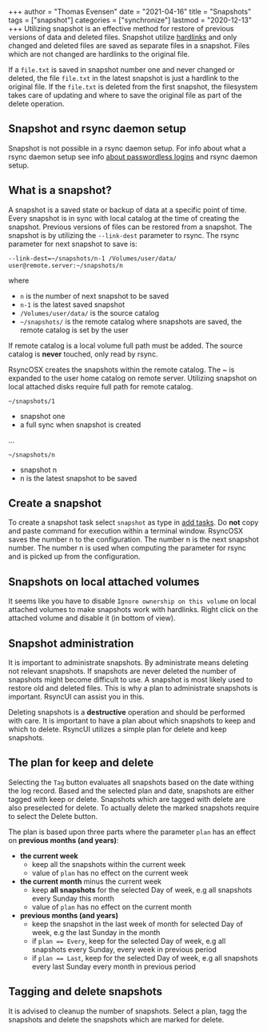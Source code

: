 +++
author = "Thomas Evensen"
date = "2021-04-16"
title =  "Snapshots"
tags = ["snapshot"]
categories = ["synchronize"]
lastmod = "2020-12-13"
+++
Utilizing snapshot is an effective method for restore of previous versions of data and deleted files. Snapshot utilize [hardlinks](https://en.wikipedia.org/wiki/Hard_link) and only changed and deleted files are saved as separate files in a snapshot. Files which are not changed are hardlinks to the original file.

If a `file.txt` is saved in snapshot number one and never changed or deleted, the file `file.txt` in the latest snapshot is just a hardlink to the original file. If the `file.txt` is deleted from the first snapshot, the filesystem takes care of updating and where to save the original file as part of the delete operation.

## Snapshot and rsync daemon setup

Snapshot is not possible in a rsync daemon setup. For info about what a rsync daemon setup see info [about passwordless logins](/post/remotelogins/) and rsync daemon setup.

## What is a snapshot?

A snapshot is a saved state or backup of data at a specific point of time. Every snapshot is in sync with local catalog at the time of creating the snapshot. Previous versions of files can be restored from a snapshot. The snapshot is by utilizing the `--link-dest` parameter to rsync. The rsync parameter for next snapshot to save is:

`--link-dest=~/snapshots/n-1 /Volumes/user/data/ user@remote.server:~/snapshots/n`

where

- `n` is the number of next snapshot to be saved
- `n-1` is the latest saved snapshot
- `/Volumes/user/data/` is the source catalog
- `~/snapshots/` is the remote catalog where snapshots are saved, the remote catalog is set by the user

If remote catalog is a local volume full path must be added. The source catalog is **never** touched, only read by rsync.

RsyncOSX creates the snapshots within the remote catalog. The ~ is expanded to the user home catalog on remote server. Utilizing snapshot on local attached disks require full path for remote catalog.

`~/snapshots/1`

- snapshot one
- a full sync when snapshot is created

...

`~/snapshots/n`

- snapshot n
- n is the latest snapshot to be saved

## Create a snapshot

To create a snapshot task select `snapshot` as type in [add tasks](/post/addconfigurations/). Do **not** copy and paste command for execution within a terminal window. RsyncOSX saves the number n to the configuration. The number n is the next snapshot number. The number n is used when computing the parameter for rsync
and is picked up from the configuration.

## Snapshots on local attached volumes

It seems like you have to disable `Ignore ownership on this volume` on local attached volumes to make snapshots work with hardlinks. Right click on the attached volume and disable it (in bottom of view).

## Snapshot administration

It is important to administrate snapshots. By administrate means deleting not relevant snapshots. If snapshots are never deleted the number of snapshots might become difficult to use. A snapshot is most likely used to restore old and deleted files. This is why a plan to administrate snapshots is important. RsyncUI can assist you in this.

Deleting snapshots is a **destructive** operation and should be performed with care. It is important to have a plan about which snapshots to keep and which to delete. RsyncUI utilizes a simple plan for delete and keep snapshots.

## The plan for keep and delete

Selecting the `Tag` button evaluates all snapshots based on the date withing the log record. Based and the selected plan and date, snapshots are either tagged with keep or delete. Snapshots which are tagged with delete are also preselected for delete. To actually delete the marked snapshots require to select the Delete button.

The plan is based upon three parts where the parameter `plan` has an effect on **previous months (and years)**:

- **the current week**
  - keep all the snapshots within the current week
  - value of `plan` has no effect on the current week
- **the current month** minus the current week
  - keep **all snapshots** for the selected Day of week, e.g all snapshots every Sunday this month
  - value of `plan` has no effect on the current month
- **previous months (and years)**
  - keep the snapshot in the last week of month for selected Day of week, e.g the last Sunday in the month
  - if `plan == Every`, keep for the selected Day of week, e.g all snapshots every Sunday, every week in previous period
  - if `plan == Last`, keep for the selected Day of week, e.g all snapshots every last Sunday every month in previous period

## Tagging and delete snapshots

It is advised to cleanup the number of snapshots. Select a plan, tagg the snapshots and delete the snapshots which are marked for delete.
